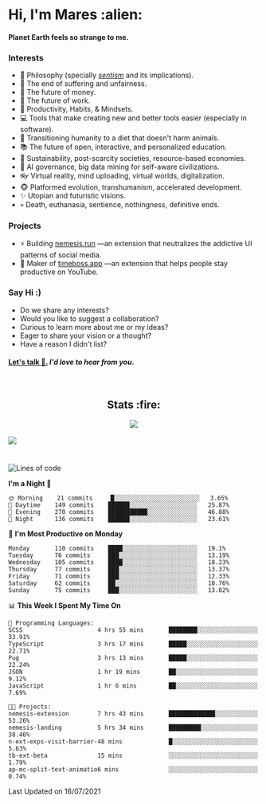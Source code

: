<h1>Hi, I'm Mares :alien:</h1>

#### Planet Earth feels so strange to me.

### **Interests**

- 🌊 Philosophy (specially [_sentism_][sentismmedium] and its implications).
- 🎯 The end of suffering and unfairness.
- 💸 The future of money.
- 💼 The future of work.
- 🧠 Productivity, Habits, & Mindsets.
- 💻 Tools that make creating new and better tools easier (especially in software).
- 🥗 Transitioning humanity to a diet that doesn't harm animals.
- 📚 The future of open, interactive, and personalized education.
- 🌱 Sustainability, post-scarcity societies, resource-based economies.
- 🤖 AI governance, big data mining for self-aware civilizations.
- 👓 Virtual reality, mind uploading, virtual worlds, digitalization.
- 🐵 Platformed evolution, transhumanism, accelerated development.
- ✨ Utopian and futuristic visions.
- 💀 Death, euthanasia, sentience, nothingness, definitive ends.


### **Projects**

- ⚡ Building [nemesis.run](https://nemesis.run) —an extension that neutralizes the addictive UI patterns of social media.
- 💎 Maker of [timeboss.app](https://timeboss.app) —an extension that helps people stay productive on YouTube.


### **Say Hi :)**

- Do we share any interests?
- Would you like to suggest a collaboration?
- Curious to learn more about me or my ideas?
- Eager to share your vision or a thought?
- Have a reason I didn't list?

#### [Let's talk :wave:.](mailto:mareszhar@gmail.com) _I'd love to hear from you_.

[sentismmedium]: https://medium.com/@mareszhar/born-a-prisoner-a-reflection-about-life-its-struggles-and-a-plan-to-escape-d8566ce9b026

<br>

<h2 align="center">Stats :fire:</h2>

<div align="center">
  <img src="https://github-readme-streak-stats.herokuapp.com?user=mareszhar&theme=black-ice&hide_border=true&stroke=FFFFFF15&ring=DF8FFE&fire=DF8FFE&currStreakLabel=DF8FFE&background=1A232A&currStreakNum=86FFAB&dates=B1AAB3FF">
</div>

<br>

<img src="https://activity-graph.herokuapp.com/graph?username=mareszhar&theme=nord&bg_color=00000000&color=979797&line=DF8FFE&point=00000000&area=true&hide_border=true">

<br>

<h1></h1>

<!--START_SECTION:waka-->
![Lines of code](https://img.shields.io/badge/From%20Hello%20World%20I%27ve%20Written-101623%20lines%20of%20code-blue)

**I'm a Night 🦉** 

```text
🌞 Morning    21 commits     █░░░░░░░░░░░░░░░░░░░░░░░░   3.65% 
🌆 Daytime    149 commits    ██████░░░░░░░░░░░░░░░░░░░   25.87% 
🌃 Evening    270 commits    ███████████░░░░░░░░░░░░░░   46.88% 
🌙 Night      136 commits    ██████░░░░░░░░░░░░░░░░░░░   23.61%

```
📅 **I'm Most Productive on Monday** 

```text
Monday       110 commits    ████░░░░░░░░░░░░░░░░░░░░░   19.1% 
Tuesday      76 commits     ███░░░░░░░░░░░░░░░░░░░░░░   13.19% 
Wednesday    105 commits    ████░░░░░░░░░░░░░░░░░░░░░   18.23% 
Thursday     77 commits     ███░░░░░░░░░░░░░░░░░░░░░░   13.37% 
Friday       71 commits     ███░░░░░░░░░░░░░░░░░░░░░░   12.33% 
Saturday     62 commits     ██░░░░░░░░░░░░░░░░░░░░░░░   10.76% 
Sunday       75 commits     ███░░░░░░░░░░░░░░░░░░░░░░   13.02%

```


📊 **This Week I Spent My Time On** 

```text
💬 Programming Languages: 
SCSS                     4 hrs 55 mins       ████████░░░░░░░░░░░░░░░░░   33.91% 
TypeScript               3 hrs 17 mins       █████░░░░░░░░░░░░░░░░░░░░   22.71% 
Pug                      3 hrs 13 mins       █████░░░░░░░░░░░░░░░░░░░░   22.24% 
JSON                     1 hr 19 mins        ██░░░░░░░░░░░░░░░░░░░░░░░   9.12% 
JavaScript               1 hr 6 mins         ██░░░░░░░░░░░░░░░░░░░░░░░   7.69%

🐱‍💻 Projects: 
nemesis-extension        7 hrs 43 mins       █████████████░░░░░░░░░░░░   53.26% 
nemesis-landing          5 hrs 34 mins       █████████░░░░░░░░░░░░░░░░   38.46% 
n-ext-exps-visit-barrier-48 mins             █░░░░░░░░░░░░░░░░░░░░░░░░   5.63% 
tb-ext-beta              15 mins             ░░░░░░░░░░░░░░░░░░░░░░░░░   1.79% 
ap-mc-split-text-animatio6 mins              ░░░░░░░░░░░░░░░░░░░░░░░░░   0.74%

```


 Last Updated on 16/07/2021
<!--END_SECTION:waka-->

